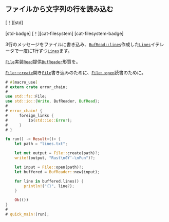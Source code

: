 ## <!--Read lines of strings from a file--> ファイルから文字列の行を読み込む

<!--[!][std]-->
[！][std]
<!--[std-badge] [!][cat-filesystem]-->
[std-badge] [！][cat-filesystem]
[cat-filesystem-badge]
<!--Writes a three-line message to a file, then reads it back a line at a time with the [`Lines`] iterator created by [`BufRead::lines`].-->
3行のメッセージをファイルに書き込み、[`BufRead::lines`]作成した[`Lines`]イテレータで一度に1行ずつ[`Lines`]ます。
<!--[`File`] implements [`Read`] which provides [`BufReader`] trait.-->
[`File`]実装[`Read`]提供[`BufReader`]形質を。
<!--[`File::create`] opens a [`File`] for writing, [`File::open`] for reading.-->
[`File::create`]開き[`File`]書き込みのために、[`File::open`]読書のために。

```rust
# #[macro_use]
# extern crate error_chain;
#
use std::fs::File;
use std::io::{Write, BufReader, BufRead};
#
# error_chain! {
#     foreign_links {
#         Io(std::io::Error);
#     }
# }

fn run() -> Result<()> {
    let path = "lines.txt";

    let mut output = File::create(path)?;
    write!(output, "Rust\nðŸ’–\nFun")?;

    let input = File::open(path)?;
    let buffered = BufReader::new(input);

    for line in buffered.lines() {
        println!("{}", line?);
    }

    Ok(())
}
#
# quick_main!(run);
```

<!--[`BufRead::lines`]: https://doc.rust-lang.org/std/io/trait.BufRead.html#method.lines
 [`BufRead`]: https://doc.rust-lang.org/std/io/trait.BufRead.html
 [`BufReader`]: https://doc.rust-lang.org/std/io/struct.BufReader.html
 [`File::create`]: https://doc.rust-lang.org/std/fs/struct.File.html#method.create
 [`File::open`]: https://doc.rust-lang.org/std/fs/struct.File.html#method.open
 [`File`]: https://doc.rust-lang.org/std/fs/struct.File.html
 [`Lines`]: https://doc.rust-lang.org/std/io/struct.Lines.html
 [`Read`]: https://doc.rust-lang.org/std/io/trait.Read.html
-->
[`BufRead::lines`]: https://doc.rust-lang.org/std/io/trait.BufRead.html#method.lines
 [`BufRead`]: https://doc.rust-lang.org/std/io/trait.BufRead.html
 [`BufReader`]: https://doc.rust-lang.org/std/io/struct.BufReader.html
 [`File::create`]: https://doc.rust-lang.org/std/fs/struct.File.html#method.create
 [`File::open`]: https://doc.rust-lang.org/std/fs/struct.File.html#method.open
 [`File`]: https://doc.rust-lang.org/std/fs/struct.File.html
 [`Lines`]: https://doc.rust-lang.org/std/io/struct.Lines.html
 [`Read`]: https://doc.rust-lang.org/std/io/trait.Read.html

